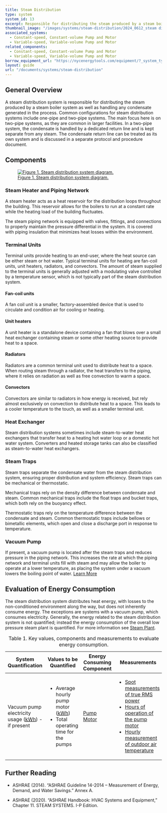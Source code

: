 ```yaml
---
title: Steam Distribution
type: system
system_id: 13
excerpt: Responsible for distributing the steam produced by a steam boiler system as well as handling any condensate generated in the process.
thumbnail_image: "/images/systems/steam-distribution/2024_0612_steam distribution system_thumbnail_RESIZED-01.jpg"
associated_systems:
  - Constant-speed, Constant-volume Pump and Motor
  - Variable-speed, Variable-volume Pump and Motor
related_components:
  - Constant-speed, Constant-volume Pump and Motor
  - Variable-speed, Variable-volume Pump and Motor
borrow_equipment_url: "https://nycenergytools.com/equipment/?_system_type=condenser-water-loop"
layout: guide
url: "/documents/systems/steam-distribution"
---
```


## General Overview

A steam distribution system is responsible for distributing the steam produced by a steam boiler system as well as handling any condensate generated in the process. Common configurations for steam distribution systems include one-pipe and two-pipe systems. The main focus here is on two-pipe systems, as they are common in larger facilities. In a two-pipe system, the condensate is handled by a dedicated return line and is kept separate from any steam. The condensate return line can be treated as its own system and is discussed in a separate protocol and procedure document.

## Components

<a href="/images/systems/steam-distribution/2024_0507_STEAM DISTRIBUTION system_figure 1 updated.jpg">
<figure class="figure">
  <img src="/images/systems/steam-distribution/2024_0507_STEAM DISTRIBUTION system_figure 1 updated.jpg" class="figure-img img-fluid rounded" alt="Figure 1. Steam distribution system diagram.">
  <figcaption class="figure-caption text-left">Figure 1. Steam distribution system diagram.</figcaption>
</figure>
</a>

### Steam Heater and Piping Network

A steam heater acts as a heat reservoir for the distribution loops throughout the building. This reservoir allows for the boilers to run at a constant rate while the heating load of the building fluctuates. 

The steam piping network is equipped with valves, fittings, and connections to properly maintain the pressure differential in the system. It is covered with piping insulation that minimizes heat losses within the environment.  

### Terminal Units 

Terminal units provide heating to an end-user, where the heat source can be either steam or hot water. Typical terminal units for heating are fan-coil units, unit heaters, radiators, and convectors. The amount of steam supplied to the terminal units is generally adjusted with a modulating valve controlled by a temperature sensor, which is not typically part of the steam distribution system. 
 
#### Fan-coil units 

A fan coil unit is a smaller, factory-assembled device that is used to circulate and condition air for cooling or heating. 

#### Unit heaters 

A unit heater is a standalone device containing a fan that blows over a small heat exchanger containing steam or some other heating source to provide heat to a space. 

#### Radiators 

Radiators are a common terminal unit used to distribute heat to a space. When routing steam through a radiator, the heat transfers to the piping, where it relies on radiation as well as free convection to warm a space. 

#### Convectors 

Convectors are similar to radiators in how energy is received, but rely almost exclusively on convection to distribute heat to a space. This leads to a cooler temperature to the touch, as well as a smaller terminal unit. 

### Heat Exchanger 

Steam distribution systems sometimes include steam-to-water heat exchangers that transfer heat to a heating hot water loop or a domestic hot water system. Converters and heated storage tanks can also be classified as steam-to-water heat exchangers.  
 
### Steam Traps  

Steam traps separate the condensate water from the steam distribution system, ensuring proper distribution and system efficiency. Steam traps can be mechanical or thermostatic. 

Mechanical traps rely on the density difference between condensate and steam. Common mechanical traps include the float traps and bucket traps, which both rely on the buoyancy effect. 

Thermostatic traps rely on the temperature difference between the condensate and steam. Common thermostatic traps include bellows or bimetallic elements, which open and close a discharge port in response to temperature. 
 
### Vacuum Pump 

If present, a vacuum pump is located after the steam traps and reduces pressure in the piping network. This increases the rate at which the piping network and terminal units fill with steam and may allow the boiler to operate at a lower temperature, as placing the system under a vacuum lowers the boiling point of water.
<a class="continue" href="/documents/components/constant-speed-constant-volume-pump-motor" aria-label="Learn more about this component"><span>Learn More</span><i class="fa fa-arrow-right"></i></a>

## Evaluation of Energy Consumption

The steam distribution system distributes heat energy, with losses to the non-conditioned environment along the way, but does not inherently consume energy. The exceptions are systems with a vacuum pump, which consumes electricity. Generally, the energy related to the steam distribution system is not quantified; instead the energy consumption of the overall low pressure steam plant is quantified. For more information see <a href="/documents/plants/steam-plant">Steam Plant</a>.

<div class="table-wrapper">
<table>
    <caption>Table 1. Key values, components and measurements to evaluate energy consumption.</caption>
    <thead>
        <tr>
            <th>
                System Quantification
            </th>
            <th>
                Values to be Quantified
            </th>
            <th>
                Energy Consuming Component
            </th>
            <th>
                Measurements
            </th>
        </tr>
    <tbody>
        <tr>
            <td>
                Vacuum pump electricity usage (<a class="glossary-link" href="/glossary#kwh"><abbr title="Kilowatt Hour">kWh</abbr></a>) - if present
            </td>
            <td>
                <ul>
                    <li>Average hourly pump motor (<a class="glossary-link" href="/glossary#kwh"><abbr title="Kilowatt Hour">kWh</abbr></a>)</li>
                    <li>Total operating time for the pumps</li>
                </ul>
            </td>
            <td>
                <a href="/documents/components/constant-speed-constant-volume-pump-motor">Pump Motor</a>
            </td>
            <td>
                <ul>
                    <li><a href="/documents/measurement-technique/true-rms-power">Spot measurements of true RMS power</a></li>
                    <li><a href="/documents/measurement-technique/motor-runtime">Hours of operation of the pump motor</a></li> 
                    <li><a href="/documents/measurement-technique/outside-air-temperature">Hourly measurement of outdoor air temperature</a></li>
                </ul>
            </td>
        </tr>
    </tbody>
</table> 
</div> 

## Further Reading

- ASHRAE (2014). “ASHRAE Guideline 14-2014 – Measurement of Energy, Demand, and Water Savings.” Annex A.

- ASHRAE (2020). “ASHRAE Handbook: HVAC Systems and Equipment,” Chapter 11. STEAM SYSTEMS. I-P Edition.